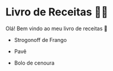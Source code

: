 # Livro de Receitas :man_cook:

Olá! Bem vindo ao meu livro de receitas :book:

- Strogonoff de Frango

- Pavê

- Bolo de cenoura

